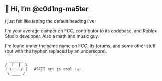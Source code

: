 ## 👋 Hi, I’m @c0d1ng-ma5ter

I just felt like letting the default heading live

I'm your average camper on FCC, contributor to its codebase, and Roblox Studio developer. Also a math and music guy.

I'm found under the same name on FCC, its forums, and some other stuff (but with the hyphen replaced by an underscore).

```
  ______
/  |  |  \
| \____/ |   ASCII art is cool ·ᴗ·
 \ ____ /

```


<!---
c0d1ng-ma5ter/c0d1ng-ma5ter is a ✨ special ✨ repository because its `README.md` (this file) appears on your GitHub profile.
You can click the Preview link to take a look at your changes.
--->
